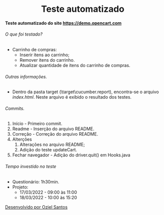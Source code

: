 <h1 align="center">Teste automatizado</h1>

#### Teste automatizado do site https://demo.opencart.com

###### O que foi testado?

* Carrinho de compras:
  * Inserir itens ao carrinho;
  * Remover itens do carrinho.
  * Atualizar quantidade de itens do carrinho de compras.



###### Outras informações.

+ Dentro da pasta target (\target\cucumber.report), encontra-se o arquivo _index.html_. Neste arquivo é exibido o resultado dos testes.



###### Commits.

1. Início - Primeiro commit.
2. Readme - Inserção do arquivo README.
3. Correção - Correção do arquivo README.
4. Alterções
   1. Alterações no arquivo README;
   2. Adição do teste updateCart.
5. Fechar navegador - Adição do driver.quit() em Hooks.java

###### Tempo investido no teste

* Questionário: 1h30min.
* Projeto: 
  * 17/03/2022 - 09:00 às 11:00
  * 18/03/2022 - 10:00 às 15:20














[Desenvolvido por Oziel Santos](https://ozzybr.com.br)







